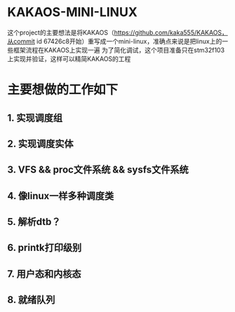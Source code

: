# KAKAOS-MINI-LINUX
这个project的主要想法是将KAKAOS（https://github.com/kaka555/KAKAOS，从commit id 67426c8开始）重写成一个mini-linux，准确点来说是把linux上的一些框架流程在KAKAOS上实现一遍
为了简化调试，这个项目准备只在stm32f103上实现并验证，这样可以精简KAKAOS的工程

# 主要想做的工作如下
## 1. 实现调度组
## 2. 实现调度实体
## 3. VFS && proc文件系统 && sysfs文件系统
## 4. 像linux一样多种调度类
## 5. 解析dtb？
## 6. printk打印级别
## 7. 用户态和内核态
## 8. 就绪队列
